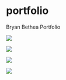 # portfolio
Bryan Bethea Portfolio

![](https://user-images.githubusercontent.com/19527299/49471718-97b63780-f7db-11e8-8e8b-b483eafba1eb.gif)

![](https://user-images.githubusercontent.com/19527299/49471309-86b8f680-f7da-11e8-9344-46ce57a9559e.gif)

![](https://user-images.githubusercontent.com/19527299/49471974-49edff00-f7dc-11e8-848a-d5c5b5db617b.gif)

![](https://user-images.githubusercontent.com/19527299/49472123-9e917a00-f7dc-11e8-9527-d838b09e5ecc.gif)

![]()

![]()

![]()

![]()

![]()

![]()
